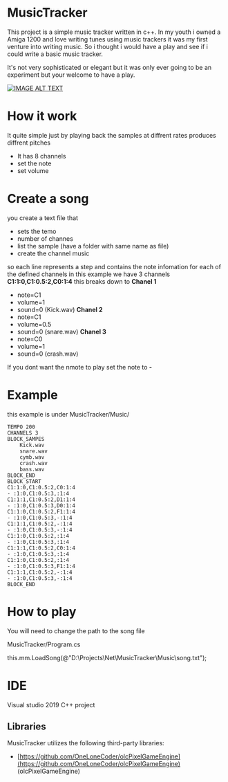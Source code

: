 # MusicTracker
This project is a simple music tracker written in c++. In my youth i owned a Amiga 1200 and love writing tunes using music trackers it was my first venture into writing music. So i thought i would have a play and see if i could write a basic music tracker.

It's not very sophisticated or elegant but it was only ever going to be an experiment but your welcome to have a play.


[![IMAGE ALT TEXT](http://img.youtube.com/vi/4BGsvFhmkJM/0.jpg)](https://youtube.com/shorts/4BGsvFhmkJM?feature=share "Musc Tracker")


# How it work 
It quite simple just by playing back the samples at diffrent rates produces diffrent pitches
- It has 8 channels
- set the note
- set volume

# Create a song
you create a text file that 
- sets the temo 
- number of channes
- list the sample (have a folder with same name as file)
- create the channel music

so each line represents a step and contains the note infomation for each of the defined channels
in this example we have 3 channels  **C1:1:0,C1:0.5:2,C0:1:4** this breaks down to
**Chanel 1**
  - note=C1
  - volume=1
  - sound=0 (Kick.wav)
**Chanel 2**
  - note=C1
  - volume=0.5
  - sound=0 (snare.wav)
**Chanel 3**
  - note=C0
  - volume=1
  - sound=0 (crash.wav)

If you dont want the nmote to play set the note to **-**


# Example 
this example is under MusicTracker/Music/

```
TEMPO 200
CHANNELS 3
BLOCK_SAMPES
	Kick.wav
	snare.wav
	cymb.wav
	crash.wav
	bass.wav
BLOCK_END
BLOCK_START
C1:1:0,C1:0.5:2,C0:1:4
- :1:0,C1:0.5:3,:1:4
C1:1:1,C1:0.5:2,D1:1:4
- :1:0,C1:0.5:3,D0:1:4
C1:1:0,C1:0.5:2,F1:1:4
- :1:0,C1:0.5:3,-:1:4
C1:1:1,C1:0.5:2,-:1:4
- :1:0,C1:0.5:3,-:1:4
C1:1:0,C1:0.5:2,:1:4
- :1:0,C1:0.5:3,:1:4
C1:1:1,C1:0.5:2,C0:1:4
- :1:0,C1:0.5:3,:1:4
C1:1:0,C1:0.5:2,:1:4
- :1:0,C1:0.5:3,F1:1:4
C1:1:1,C1:0.5:2,-:1:4
- :1:0,C1:0.5:3,-:1:4
BLOCK_END
```
# How to play
You will need to change the path to the song file

MusicTracker/Program.cs

this.mm.LoadSong(@"D:\Projects\Net\MusicTracker\Music\song.txt");

# IDE
Visual studio 2019
C++ project

## Libraries
MusicTracker utilizes the following third-party libraries:
- [https://github.com/OneLoneCoder/olcPixelGameEngine](https://github.com/OneLoneCoder/olcPixelGameEngine) (olcPixelGameEngine)

